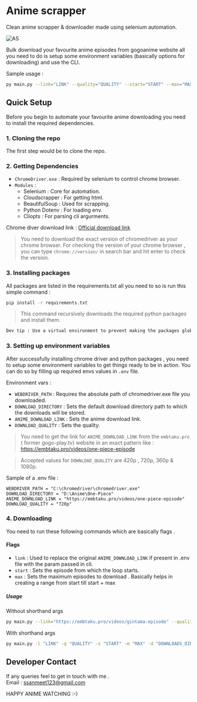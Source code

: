 # Anime scrapper

Clean anime scrapper & downloader made using selenium automation.

![AS](https://i.ibb.co/G0ZJkmp/poster.png)

Bulk download your favourite anime episodes from gogoanime website all you need to do is setup some environment variables (basically options for downloading) and use the CLI.

Sample usage :

```bash
py main.py --link="LINK" --quality="QUALITY" --start="START" --max="MAX"
```

## Quick Setup

Before you begin to automate your favourite anime downloading you need to install the required dependencies.

### 1. Cloning the repo

The first step would be to clone the repo.

### 2. Getting Dependencies

- `ChromeDriver.exe` : Required by selenium to control chrome browser.
- `Modules` :
  - Selenium : Core for automation.
  - Cloudscrapper : For getting html.
  - BeautifulSoup : Used for scrapping.
  - Python Dotenv : For loading env.
  - Cliopts : For parsing cli argurments.

Chrome diver download link : [Official download link](https://chromedriver.chromium.org/downloads)

> You need to download the exact version of chromedriver as your chrome browser. For checking the version of your chrome browser , you can type `chrome://version/` in search bar and hit enter to check the version.

### 3. Installing packages

All packages are listed in the requirements.txt all you need to so is run this simple command :

```bash
pip install -r requirements.txt
```

> This command recursively downloads the required python packages and install them.

```txt
Dev tip : Use a virtual environment to prevent making the packages global which might cause conflicts !
```

### 3. Setting up environment variables

After successfully installing chrome driver and python packages , you need to setup some environment variables to get things ready to be in action. You can do so by filling up required envs values in `.env` file.

Environment vars :

- `WEBDRIVER_PATH` : Requires the absolute path of chromedriver.exe file you downloaded.
- `DOWNLOAD_DIRECTORY` : Sets the default download directory path to which the downloads will be stored.
- `ANIME_DOWNLOAD_LINK` : Sets the anime download link.
- `DOWNLOAD_QUALITY` : Sets the quality.

> You need to get the link for `ANIME_DOWNLOAD_LINK` from the `embtaku.pro` ( former gogo-play.tv) website in an exact pattern like : <https://embtaku.pro/videos/one-piece-episode>

> Accepted values for `DOWNLOAD_QUALITY` are 420p , 720p, 360p & 1080p.

Sample of a .env file :

```.env
WEBDRIVER_PATH = "C:\chromedriver\chromedriver.exe"
DOWNLOAD_DIRECTORY = "D:\Anime\One-Piece"
ANIME_DOWNLOAD_LINK = "https://embtaku.pro/videos/one-piece-episode"
DOWNLOAD_QUALITY = "720p"
```

### 4. Downloading

You need to run these following commands which are basically flags .

#### Flags

- `link` : Used to replace the original `ANIME_DOWNLOAD_LINK` if present in .env file with the param passed in cli.
- `start` : Sets the episode from which the loop starts.
- `max` : Sets the maximum episodes to download . Basically helps in creating a range from start till start + max


##### Usage

Without shorthand args

```bash
py main.py --link="https://embtaku.pro/videos/gintama-episode" --quality="720p" --start=1 --max=10 --downloads_dir="C:/User/Downloads"
```

With shorthand args

```bash
py main.py -l "LINK" -q "QUALITY" -s "START" -m "MAX" -d "DOWNLOADS_DIR"
```

## Developer Contact

If any queries feel to get in touch with me .
<br>
Email : ssanmeet123@gmail.com

HAPPY ANIME WATCHING :-)
